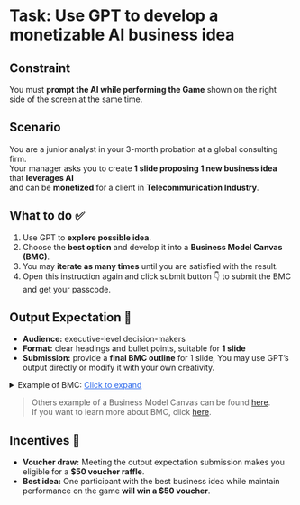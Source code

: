 
# Task: Use GPT to develop a monetizable AI business idea

**Constraint**
---
You must **prompt the AI while performing the Game** shown on the right side of the screen at the same time.

**Scenario**
---
You are a junior analyst in your 3-month probation at a global consulting firm. <br>
Your manager asks you to create **1 slide proposing 1 new business idea** that **leverages AI** <br> 
and can be **monetized** for a client in **Telecommunication Industry**.

**What to do ✅**
---
1. Use GPT to **explore possible idea**.
2. Choose the **best option** and develop it into a **Business Model Canvas (BMC)**.
3. You may **iterate as many times** until you are satisfied with the result.
4. Open this instruction again and click submit button 👇 to submit the BMC and get your passcode.

**Output Expectation 🎯**
---
- **Audience:** executive-level decision-makers  
- **Format:** clear headings and bullet points, suitable for **1 slide**  
- **Submission:** provide a **final BMC outline** for 1 slide, You may use GPT’s output directly or modify it with your own creativity.  
<details>
<summary>Example of BMC: <span style="color: #2563eb; text-decoration: underline; cursor: pointer;">Click to expand</span></summary>
<img src="https://www.garyfox.co/wp-content/uploads/2024/07/Linkedin-business-model-canvas.png.webp" alt="An example of LinkedIn BMC" />
</details>


> Others example of a Business Model Canvas can be found [here](https://www.garyfox.co/business-model-canvas-examples-explore-30-canvas-models/).  
> If you want to learn more about BMC, click [here](https://www.interaction-design.org/literature/topics/business-model-canvas?srsltid=AfmBOoocXvVcRYkDhsLEhjVMchR2rnuUeOHsADc1HzCW_hKJvRLfmqMh).

**Incentives 🎁**
---
- **Voucher draw:** Meeting the output expectation submission makes you eligible for a **$50 voucher raffle**.
- **Best idea:** One participant with the best business idea while maintain performance on the game **will win a $50 voucher**.
